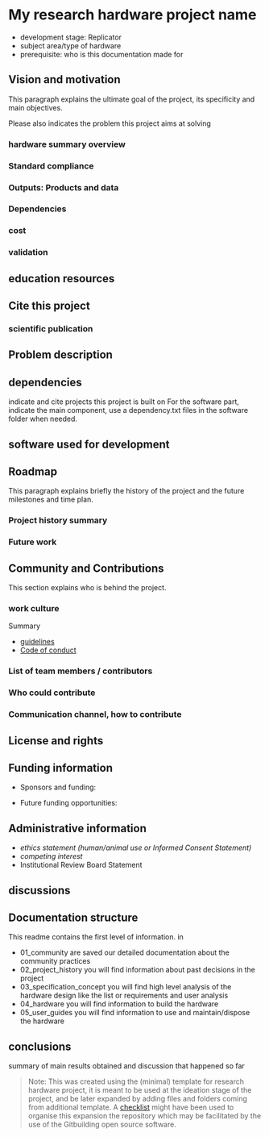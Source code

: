 # My research hardware project name

- development stage: Replicator <!--- needs analysis, Concept development, product development and prototyping: give version number, replicator : give version number
        --->
- subject area/type of hardware
- prerequisite: who is this documentation made for

## Vision and motivation

This paragraph explains the ultimate goal of the project, its specificity and main objectives.

Please also indicates the problem this project aims at solving

### hardware summary overview

### Standard compliance

### Outputs: Products and data

### Dependencies

### cost

### validation

##  education resources

## Cite this project

### scientific publication

## Problem description

## dependencies
indicate and cite projects this project is built on
For the software part, indicate the main component, use a dependency.txt files in the software folder when needed.

## software used for development

## Roadmap
This paragraph explains briefly the history of the project and the future milestones and time plan.

### Project history summary

### Future work

## Community and Contributions
This section explains who is behind the project.

### work culture 

Summary

-   [guidelines](01_community/guidelines.md)
-   [Code of conduct](01_community/coc.md)

### List of team members / contributors

### Who could contribute

### Communication channel, how to contribute

## License and rights

## Funding information

-   Sponsors and funding:

-   Future funding opportunities:

## Administrative information

-   *ethics statement (human/animal use or Informed Consent Statement)*
-   *competing interest*
- Institutional Review Board Statement

## discussions

## Documentation structure

This readme contains the first level of information.
in 
- 01_community are saved our detailed documentation about the community practices
- 02_project_history you will find information about past decisions in the project
- 03_specification_concept you will find high level analysis of the hardware design like the list or requirements and user analysis
- 04_hardware you will find information to build the hardware
- 05_user_guides you will find information to use and maintain/dispose the hardware

## conclusions
summary of main results obtained and discussion that happened so far

> Note: This was created using the (minimal) template for research hardware project, it is meant to be used at the ideation stage of the project, and be later expanded by adding files and folders coming from additional template.
> A [checklist](checklist.md) might have been used to organise this expansion the repository which may be facilitated by the use of the Gitbuilding open source software.
